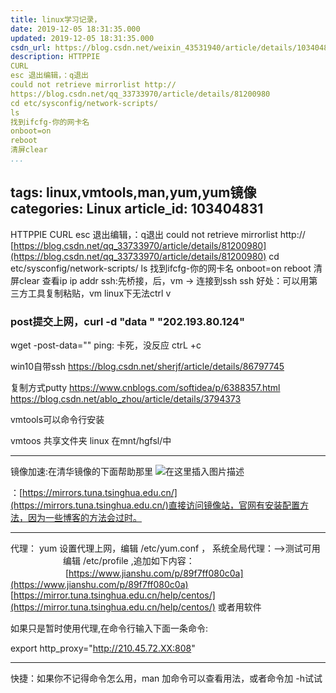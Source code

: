 ```yaml
---
title: linux学习记录，
date: 2019-12-05 18:31:35.000
updated: 2019-12-05 18:31:35.000
csdn_url: https://blog.csdn.net/weixin_43531940/article/details/103404831
description: HTTPPIE
CURL
esc 退出编辑，：q退出
could not retrieve mirrorlist http://
https://blog.csdn.net/qq_33733970/article/details/81200980
cd etc/sysconfig/network-scripts/
ls
找到ifcfg-你的网卡名
onboot=on
reboot
清屏clear
...
```

tags: linux,vmtools,man,yum,yum镜像
categories: Linux
article_id: 103404831
---
﻿HTTPPIE
CURL
esc 退出编辑，：q退出
could not retrieve mirrorlist http://
[https://blog.csdn.net/qq_33733970/article/details/81200980](https://blog.csdn.net/qq_33733970/article/details/81200980)
cd etc/sysconfig/network-scripts/
ls
找到ifcfg-你的网卡名
onboot=on
reboot
清屏clear
查看ip 
ip addr
ssh:先桥接，后，vm -> 连接到ssh
ssh 好处：可以用第三方工具复制粘贴，vm linux下无法ctrl v

### post提交上网，curl -d "data "  "202.193.80.124"
wget -post-data=""
ping:
卡死，没反应 ctrL +c

win10自带ssh
https://blog.csdn.net/sherjf/article/details/86797745

复制方式putty https://www.cnblogs.com/softidea/p/6388357.html
https://blog.csdn.net/ablo_zhou/article/details/3794373


vmtools可以命令行安装

vmtoos 共享文件夹  linux 在mnt/hgfsl/中

---
镜像加速:在清华镜像的下面帮助那里
![在这里插入图片描述](http://img.yayi.site/csdn/20200505190941379.png-watermaskStyle)

：[https://mirrors.tuna.tsinghua.edu.cn/](https://mirrors.tuna.tsinghua.edu.cn/)直接访问镜像站，官网有安装配置方法，因为一些博客的方法会过时。



---
代理：
yum 设置代理上网，编辑 /etc/yum.conf ，
系统全局代理：-->测试可用
　　　　　　编辑 /etc/profile ,追加如下内容：
　　　　　　
[https://www.jianshu.com/p/89f7ff080c0a](https://www.jianshu.com/p/89f7ff080c0a)
[https://mirror.tuna.tsinghua.edu.cn/help/centos/](https://mirror.tuna.tsinghua.edu.cn/help/centos/)
或者用软件

如果只是暂时使用代理,在命令行输入下面一条命令:

export http_proxy="http://210.45.72.XX:808"

---
快捷：如果你不记得命令怎么用，man 加命令可以查看用法，或者命令加 -h试试
